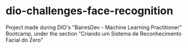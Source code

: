 # dio-challenges-face-recognition
Project made during DIO's "BairesDev - Machine Learning Practitioner" Bootcamp, under the section "Criando um Sistema de Reconhecimento Facial do Zero"
